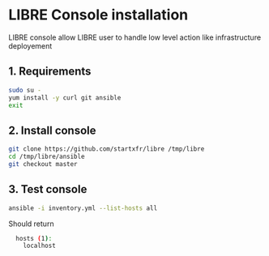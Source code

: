 # LIBRE Console installation

LIBRE console allow LIBRE user to handle low level action like infrastructure deployement

## 1. Requirements

```bash
sudo su -
yum install -y curl git ansible 
exit
```

## 2. Install console

```bash
git clone https://github.com/startxfr/libre /tmp/libre
cd /tmp/libre/ansible
git checkout master
```

## 3. Test console

```bash
ansible -i inventory.yml --list-hosts all
```

Should return 

```bash
  hosts (1):
    localhost
```
